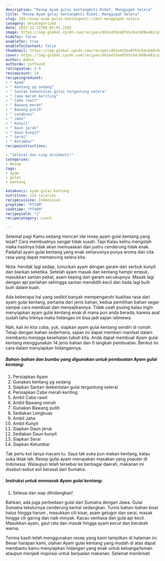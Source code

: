```yaml
---
description: "Resep Ayam gulai kentangAnti Ribet, Menggugah Selera"
title: "Resep Ayam gulai kentangAnti Ribet, Menggugah Selera"
slug: 345-resep-ayam-gulai-kentanganti-ribet-menggugah-selera
category: Uncategorized
date: 2022-12-31T06:02:01.239Z
image: https://img-global.cpcdn.com/recipes/d81e433ee0fb5cb4/680x482cq70/ayam-gulai-kentang-foto-resep-utama.jpg
hideToc: false
enableToc: true
enableTocContent: false
thumbnail: https://img-global.cpcdn.com/recipes/d81e433ee0fb5cb4/680x482cq70/ayam-gulai-kentang-foto-resep-utama.jpg
cover: https://img-global.cpcdn.com/recipes/d81e433ee0fb5cb4/680x482cq70/ayam-gulai-kentang-foto-resep-utama.jpg
author: Admin
authorAv: notfound
ratingvalue: 4.9
reviewcount: 14
recipeingredient:
- " Ayam"
- " kentang yg sedang"
- " Santan kekentalan gulai tergantung selera"
- " Cabe merah keriting"
- " Cabe rawit"
- " Bawang merah"
- " Bawang putih"
- " Lengkuas"
- " Jahe"
- " Kunyit"
- " Daun jeruk"
- " Daun kunyit"
- " Serai"
- " Ketumbar"
recipeinstructions:

- "Selesai dan siap dinikmati!"
categories:
- Resep
tags:
- ayam
- gulai
- kentang

katakunci: ayam gulai kentang 
nutrition: 214 calories
recipecuisine: Indonesian
preptime: "PT24M"
cooktime: "PT46M"
recipeyield: "2"
recipecategory: Lunch

---
```



Selamat pagi Kamu sedang mencari ide resep ayam gulai kentang yang lezat? Cara membuatnya sangat tidak susah. Tapi Kalau keliru mengolah maka hasilnya tidak akan memuaskan dan justru cenderung tidak enak. Padahal ayam gulai kentang yang enak seharusnya punya aroma dan cita rasa yang dapat memancing selera kita.


Nota: hendak lagi sedap, lumurkan ayam dengan garam dan serbuk kunyit dan biarkan seketika. Setelah ayam masak dan kentang hampir empuk, masukkan santan pekat, asam keping dan garam secukupnya. Masak lagi dengan api perlahan sehingga santan mendidih kecil dan tiada lagi buih buih dalam kuah.

Ada beberapa hal yang sedikit banyak mempengaruhi kualitas rasa dari ayam gulai kentang, pertama dari jenis bahan, kedua pemilihan bahan segar sampai cara membuat dan menyajikannya. Tidak usah pusing kalau ingin menyiapkan ayam gulai kentang enak di mana pun anda berada, karena asal sudah tahu triknya maka hidangan ini bisa jadi sajian istimewa.


Nah, kali ini kita coba, yuk, siapkan ayam gulai kentang sendiri di rumah. Tetap dengan bahan sederhana, sajian ini dapat memberi manfaat dalam membantu menjaga kesehatan tubuh kita. Anda dapat membuat Ayam gulai kentang menggunakan 14 jenis bahan dan 0 langkah pembuatan. Berikut ini cara dalam menyiapkan hidangannya.

<!--inarticleads1-->

##### Bahan-bahan dan bumbu yang digunakan untuk pembuatan Ayam gulai kentang:

1. Persiapkan  Ayam
1. Gunakan  kentang yg sedang
1. Siapkan  Santan (kekentalan gulai tergantung selera)
1. Persiapkan  Cabe merah keriting
1. Ambil  Cabe rawit
1. Ambil  Bawang merah
1. Gunakan  Bawang putih
1. Sediakan  Lengkuas
1. Ambil  Jahe
1. Ambil  Kunyit
1. Siapkan  Daun jeruk
1. Sediakan  Daun kunyit
1. Siapkan  Serai
1. Siapkan  Ketumbar


Tak perlu kot tanya macam tu. Saya tak suka pun makan kentang, kalau suka letak lah. Resep gulai ayam merupakan masakan yang populer di Indonesia. Walaupun telah tersebar ke berbagai daerah, makanan ini disebut-sebut asli berasal dari Sumatra. 

<!--inarticleads2-->

##### Instruksi untuk memasak Ayam gulai kentang:


1. Selesai dan siap dihidangkan!

Bahkan, ada juga perbedaan gulai dari Sumatra dengan Jawa. Gulai Sumatra teksturnya cenderung kental sedangkan. Tumis bahan-bahan kisar halus hingga harum , masukkan cili kisar, asam gelugor dan serai, masak hingga cili garing dan naik minyak. Kacau sentiasa dan gula api kecil. Masukkan ayam, gaul rata dan masak hingga ayam kecut dan berubah warna. 

Terima kasih telah menggunakan resep yang kami tampilkan di halaman ini. Besar harapan kami, olahan Ayam gulai kentang yang mudah di atas dapat membantu kamu menyiapkan hidangan yang enak untuk keluarga/teman ataupun menjadi inspirasi untuk berjualan makanan. Selamat menikmati

